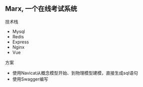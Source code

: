 ## Marx, 一个在线考试系统

技术栈
- Mysql
- Redis
- Express
- Nginx
- Vue

方案
- 使用Navicat从概念模型开始、到物理模型建模，直接生成sql语句
- 使用Swagger编写